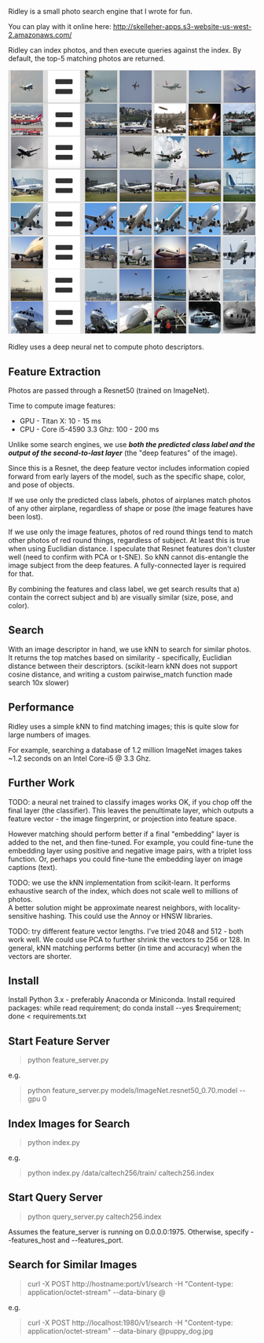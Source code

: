 Ridley is a small photo search engine that I wrote for fun.

You can play with it online here: http://skelleher-apps.s3-website-us-west-2.amazonaws.com/

Ridley can index photos, and then execute queries against
the index. By default, the top-5 matching photos are returned.

![Search results](screenshots/ridley_photo_search_engine5.jpeg?raw=true)

Ridley uses a deep neural net to compute photo descriptors.


Feature Extraction
------------------

Photos are passed through a Resnet50 (trained on ImageNet).

Time to compute image features:
* GPU - Titan X: 10 - 15 ms
* CPU - Core i5-4590 3.3 Ghz: 100 - 200 ms

Unlike some search engines, we use ***both the predicted class label and the output 
of the second-to-last layer*** (the "deep features" of the image).

Since this is a Resnet, the deep feature vector includes information copied forward 
from early layers of the model, such as the specific shape, color, and pose of objects.

If we use only the predicted class labels, photos of airplanes match photos of any 
other airplane, regardless of shape or pose (the image features have been lost).

If we use only the image features, photos of red round things tend to match other 
photos of red round things, regardless of subject. At least this is true when using
Euclidian distance.  I speculate that Resnet features don't cluster well (need to 
confirm with PCA or t-SNE). So kNN cannot dis-entangle the image subject from the deep 
features. A fully-connected layer is required for that.

By combining the features and class label, we get search results that a) contain the 
correct subject and b) are visually similar (size, pose, and color).


Search
------

With an image descriptor in hand, we use kNN to search for similar photos.  
It returns the top matches based on similarity - specifically, Euclidian distance 
between their descriptors. (scikit-learn kNN does not support cosine distance, and
writing a custom pairwise_match function made search 10x slower)


Performance
-----------

Ridley uses a simple kNN to find matching images; this is quite slow for large 
numbers of images.

For example, searching a database of 1.2 million ImageNet images takes ~1.2 seconds
on an Intel Core-i5 @ 3.3 Ghz.


Further Work
------------

TODO: a neural net trained to classify images works OK, if you chop off the 
final layer (the classifier).  This leaves the penultimate layer, which 
outputs a feature vector - the image fingerprint, or projection into feature 
space.

However matching should perform better if a final "embedding" layer is added to 
the net, and then fine-tuned.  For example, you could fine-tune the embedding 
layer using positive and negative image pairs, with a triplet loss function.
Or, perhaps you could fine-tune the embedding layer on image captions (text).

TODO: we use the kNN implementation from scikit-learn.  It performs exhaustive 
search of the index, which does not scale well to millions of photos.  
A better solution might be approximate nearest neighbors, with locality-
sensitive hashing.  This could use the Annoy or HNSW libraries.

TODO: try different feature vector lengths. I've tried 2048 and 512 - both
work well.  We could use PCA to further shrink the vectors to 256 or 128.
In general, kNN matching performs better (in time and accuracy) when the 
vectors are shorter.


Install
-------

Install Python 3.x - preferably Anaconda or Miniconda.
Install required packages:
  while read requirement; do conda install --yes $requirement; done < requirements.txt


Start Feature Server
--------------------

> python feature_server.py <cnn model for feature extraction>

e.g.
  > python feature_server.py models/ImageNet.resnet50_0.70.model --gpu 0


Index Images for Search
-----------------------

> python index.py <path to folder> <index name>

e.g.
  > python index.py /data/caltech256/train/ caltech256.index


Start Query Server
------------------

> python query_server.py caltech256.index

Assumes the feature_server is running on 0.0.0.0:1975.  Otherwise, specify --features_host and --features_port.


Search for Similar Images
-------------------------

> curl -X POST http://hostname:port/v1/search -H "Content-type: application/octet-stream" --data-binary @<filenmame>

e.g.
  > curl -X POST http://localhost:1980/v1/search -H "Content-type: application/octet-stream" --data-binary @puppy_dog.jpg

